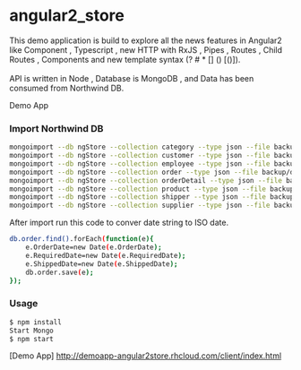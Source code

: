 # angular2_store
This demo application is build to explore all the news features in Angular2 like Component , Typescript , new HTTP with RxJS , Pipes , Routes , Child Routes , Components and new template syntax (?   #   *   []   ()   [()]).
<br><br>
API is written in Node , Database is MongoDB , and Data has been consumed from Northwind DB.

Demo App

### Import Northwind DB
```sh
mongoimport --db ngStore --collection category --type json --file backup/dump/category.json<br>
mongoimport --db ngStore --collection customer --type json --file backup/dump/customer.json<br>
mongoimport --db ngStore --collection employee --type json --file backup/dump/employee.json<br>
mongoimport --db ngStore --collection order --type json --file backup/dump/order.json<br>
mongoimport --db ngStore --collection orderDetail --type json --file backup/dump/orderDetail.json<br>
mongoimport --db ngStore --collection product --type json --file backup/dump/product.json<br>
mongoimport --db ngStore --collection shipper --type json --file backup/dump/shipper.json<br>
mongoimport --db ngStore --collection supplier --type json --file backup/dump/supplier.json<br><br>
```
After import run this code to conver date string to ISO date.
```sh
db.order.find().forEach(function(e){
    e.OrderDate=new Date(e.OrderDate);
    e.RequiredDate=new Date(e.RequiredDate);
    e.ShippedDate=new Date(e.ShippedDate);
    db.order.save(e);
});
```
### Usage

```sh
$ npm install
Start Mongo
$ npm start
```

[Demo App] <http://demoapp-angular2store.rhcloud.com/client/index.html>